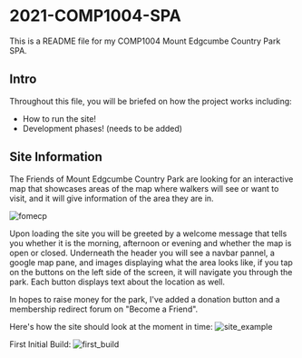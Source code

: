 # 2021-COMP1004-SPA

This is a README file for my COMP1004 Mount Edgcumbe Country Park SPA.

## Intro

Throughout this file, you will be briefed on how the project works including:

* How to run the site!
* Development phases! (needs to be added)

## Site Information

The Friends of Mount Edgcumbe Country Park are looking for an interactive map that showcases areas of the map where walkers will see or want to visit,
and it will give information of the area they are in. 

![fomecp](https://i.imgur.com/5ngmsjP.png)

Upon loading the site you will be greeted by a welcome message that tells you whether it is the morning, afternoon or evening and whether the map is open or closed.
Underneath the header you will see a navbar pannel, a google map pane, and images displaying what the area looks like, if you tap on the buttons on the left side of the screen, it
will navigate you through the park. Each button displays text about the location as well. 

In hopes to raise money for the park, I've added a donation button and a membership redirect forum on "Become a Friend".

Here's how the site should look at the moment in time:
![site_example](https://i.imgur.com/aRtK5iY.jpg)

First Initial Build:
![first_build](https://i.imgur.com/YV1cgzJ.jpg)


